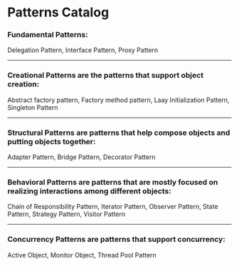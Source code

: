 # Patterns Catalog

### Fundamental Patterns:

Delegation Pattern, Interface Pattern, Proxy Pattern

***

### Creational Patterns are the patterns that support object creation:

Abstract factory pattern, Factory method pattern, Laay Initialization Pattern, Singleton Pattern

***

### Structural Patterns are patterns that help compose objects and putting objects together:

Adapter Pattern, Bridge Pattern, Decorator Pattern

***

### Behavioral Patterns are patterns that are mostly focused on realizing interactions among different objects:

Chain of Responsibility Pattern, Iterator Pattern, Observer Pattern, State Pattern, Strategy Pattern, Visitor Pattern

***

### Concurrency Patterns are patterns that support concurrency:

Active Object, Monitor Object, Thread Pool Pattern
